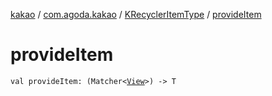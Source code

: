 [kakao](../../index.md) / [com.agoda.kakao](../index.md) / [KRecyclerItemType](index.md) / [provideItem](.)

# provideItem

`val provideItem: (Matcher<`[`View`](https://developer.android.com/reference/android/view/View.html)`>) -> T`
